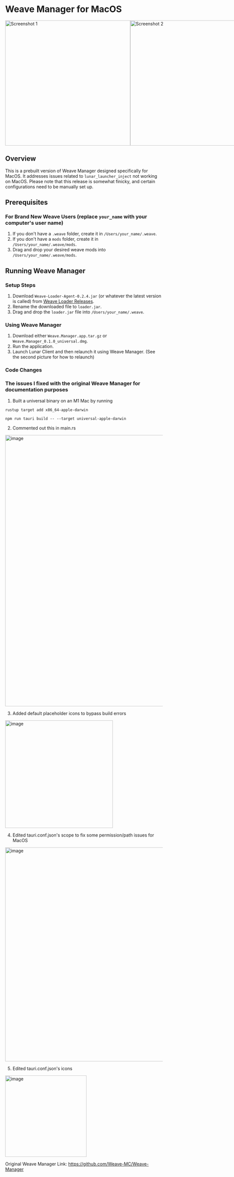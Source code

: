 # Weave Manager for MacOS

<div style="display: flex; justify-content: space-between;">
  <img width="400" alt="Screenshot 1" src="https://github.com/ballmc/weavemanagermacos/assets/140663688/0b2b1675-ed4a-4226-a762-fbc434a945c9">
  <img width="400" alt="Screenshot 2" src="https://github.com/ballmc/weavemanagermacos/assets/140663688/5deeb32a-2f1d-46e3-a14b-131cf7e5f46d">
</div>

## Overview

This is a prebuilt version of Weave Manager designed specifically for MacOS. It addresses issues related to `lunar_launcher_inject` not working on MacOS. Please note that this release is somewhat finicky, and certain configurations need to be manually set up.

## Prerequisites

### For Brand New Weave Users (replace `your_name` with your computer's user name)

1. If you don't have a `.weave` folder, create it in `/Users/your_name/.weave`.
2. If you don't have a `mods` folder, create it in `/Users/your_name/.weave/mods`.
3. Drag and drop your desired weave mods into `/Users/your_name/.weave/mods`.

## Running Weave Manager

### Setup Steps

1. Download `Weave-Loader-Agent-0.2.4.jar` (or whatever the latest version is called) from [Weave Loader Releases](https://github.com/Weave-MC/Weave-Loader/releases).
2. Rename the downloaded file to `loader.jar`.
3. Drag and drop the `loader.jar` file into `/Users/your_name/.weave`.

### Using Weave Manager

1. Download either `Weave.Manager.app.tar.gz` or `Weave.Manager_0.1.0_universal.dmg`.
2. Run the application.
3. Launch Lunar Client and then relaunch it using Weave Manager. (See the second picture for how to relaunch)

### Code Changes

### The issues I fixed with the original Weave Manager for documentation purposes

1. Built a universal binary on an M1 Mac by running

`rustup target add x86_64-apple-darwin`

`npm run tauri build -- --target universal-apple-darwin`

2. Commented out this in main.rs

<img width="867" alt="image" src="https://github.com/ballmc/weavemanagermacos/assets/140663688/410eca3c-ee65-4b0a-870a-37f82eac851f">

3. Added default placeholder icons to bypass build errors
   
<img width="344" alt="image" src="https://github.com/ballmc/weavemanagermacos/assets/140663688/d41f0f0f-21ab-4623-a7e4-87ebeda6d712">

4. Edited tauri.conf.json's scope to fix some permission/path issues for MacOS
   
<img width="684" alt="image" src="https://github.com/ballmc/weavemanagermacos/assets/140663688/7a5839ea-6141-47c7-ad45-cb84047ab895">

5. Edited tauri.conf.json's icons
   
<img width="260" alt="image" src="https://github.com/ballmc/weavemanagermacos/assets/140663688/35400911-6540-4b3e-a6ff-a4c278b43a49">

Original Weave Manager Link: https://github.com/Weave-MC/Weave-Manager
